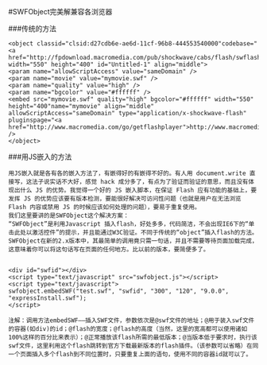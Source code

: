 #SWFObject完美解兼容各浏览器

###传统的方法

	<object classid="clsid:d27cdb6e-ae6d-11cf-96b8-444553540000"codebase="<a href="http://fpdownload.macromedia.com/pub/shockwave/cabs/flash/swflash.cab#version=7,0,0,0">http://fpdownload.macromedia.com/pub/shockwave/cabs/flash/swflash.cab#version=7,0,0,0</a>" width="550" height="400" id="Untitled-1" align="middle"> 
	<param name="allowScriptAccess" value="sameDomain" /> 
	<param name="movie" value="mymovie.swf" /> 
	<param name="quality" value="high" /> 
	<param name="bgcolor" value="#ffffff" /> 
	<embed src="mymovie.swf" quality="high" bgcolor="#ffffff" width="550" height="400"name="mymovie" align="middle" allowScriptAccess="sameDomain" type="application/x-shockwave-flash" pluginspage="<a href="http://www.macromedia.com/go/getflashplayer">http://www.macromedia.com/go/getflashplayer</a>" /> 
	</object>


###用JS嵌入的方法

	用JS嵌入就是各有各的嵌入方法了，有嵌得好的有嵌得不好的。有人用 document.write 直接写，这法子说实话不大好，感觉 hack 成分多了，有点为了验证而验证的意思，而且没有体现出什么 JS 的优势。我觉得一个好的 JS 嵌入脚本，在保证 Flash 应有功能的基础上，要发挥 JS 的优势应该要有版本检测，要能很好解决可访问性问题（也就是用户在无法浏览 Flash 内容或禁用 JS 的时候应该如何处理的问题），要易于重复使用。
	我们这里要讲的是SWFObject这个解决方案：
	“SWFObject”是利用Javascript 插入flash，好处多多，代码简洁，不会出现IE6下的“单击此处以激活控件”的提示，并且能通过W3C验证。不同于传统的“object”插入flash的方法。
	SWFObject在新的2.x版本中，其最简单的调用竟只需一句话，并且不需要等待页面加载完成，这意味着你可以将这句话写在页面的任何地方。比以前的版本，要简便多了。


	<div id="swfid"></div> 
	<script type="text/javascript" src="swfobject.js"></script> 
	<script type="text/javascript">
	swfobject.embedSWF("test.swf", "swfid", "300", "120", "9.0.0", "expressInstall.swf"); 
	</script>
	
	注解：调用方法embedSWF——插入SWF文件，参数依次是@swf文件的地址；@用于装入swf文件的容器(如div)的id；@flash的宽度；@flash的高度（当然，这里的宽高都可以使用诸如100%这样的百分比来表示）；@正常播放该flash所需的最低版本；@当版本低于要求时，执行该swf文件，这里利用这个flash跳转到官方下载最新版本的flash插件。（该参数可以省略）在同一个页面插入多个flash到不同位置时，只要重复上面的语句，使用不同的容器id就可以了。